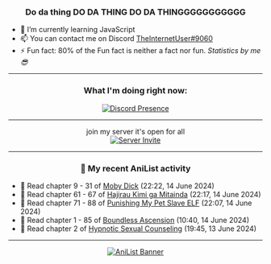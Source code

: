 <div align="center">

### Do da thing DO DA THING DO DA THINGGGGGGGGGGG
</div>

- 🌱 I’m currently learning JavaScript
- 📫 You can contact me on Discord [TheInternetUser#9060](https://discord.com/users/534117072796385300)
- ⚡ Fun fact: 80% of the Fun fact is neither a fact nor fun. _Statistics by me 😎_
<hr>

<div align="center">

### What I'm doing right now:
[![Discord Presence](https://lanyard.cnrad.dev/api/534117072796385300)](https://discord.com/users/534117072796385300)
<hr>

join my server it's open for all <br>
[![Server Invite](https://invidget.switchblade.xyz/bfYgVHxrSs)](https://discord.gg/bfYgVHxrSs)

<hr>
  
### 🌸 My recent AniList activity

</div>

<!-- ANILIST_ACTIVITY:start -->

-   📖 Read chapter 9 - 31 of [Moby Dick](https://anilist.co/manga/172094) (22:22, 14 June 2024)
-   📖 Read chapter 61 - 67 of [Hajirau Kimi ga Mitainda](https://anilist.co/manga/129225) (22:17, 14 June 2024)
-   📖 Read chapter 71 - 88 of [Punishing My Pet Slave ELF](https://anilist.co/manga/143102) (22:07, 14 June 2024)
-   📖 Read chapter 1 - 85 of [Boundless Ascension](https://anilist.co/manga/159439) (10:40, 14 June 2024)
-   📖 Read chapter 2 of [Hypnotic Sexual Counseling](https://anilist.co/manga/104449) (19:45, 13 June 2024)

<!-- ANILIST_ACTIVITY:end -->
<hr>

<div align="center">

[![AniList Banner](https://img.anili.st/User/929966)](https://anilist.co/user/TheInternetUser)

<!-- ![Profile views](https://gpvc.arturio.dev/TheInternetUse7) Since 2023-01-09 -->
<br>


</div>
